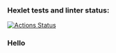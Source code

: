 ### Hexlet tests and linter status:
[![Actions Status](https://github.com/elisad5791/frontend-project-lvl3/workflows/hexlet-check/badge.svg)](https://github.com/elisad5791/frontend-project-lvl3/actions)
### Hello
